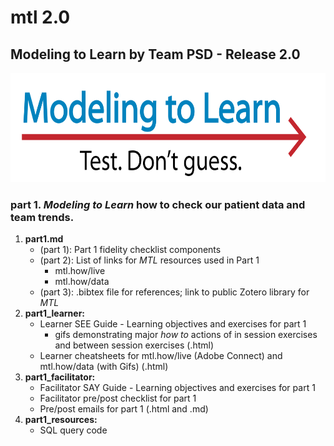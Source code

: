 # mtl 2.0

## Modeling to Learn by Team PSD - Release 2.0

<img src = "https://github.com/lzim/teampsd/blob/master/resources/logos/mtl_testdontguess_sm.png"
     height = "175" width = "650">

### part 1. *Modeling to Learn* how to check our **patient data** and **team trends.**

1. **part1.md**
    - (part 1): Part 1 fidelity checklist components
    - (part 2): List of links for *MTL* resources used in Part 1
      - mtl.how/live
      - mtl.how/data
    - (part 3): .bibtex file for references; link to public Zotero library for *MTL*
2. **part1_learner:**
    - Learner SEE Guide - Learning objectives and exercises for part 1
      - gifs demonstrating major *how to* actions of in session exercises and between session exercises (.html)
    - Learner cheatsheets for mtl.how/live (Adobe Connect) and mtl.how/data (with Gifs) (.html)
3. **part1_facilitator:**
    - Facilitator SAY Guide - Learning objectives and exercises for part 1
    - Facilitator pre/post checklist for part 1
    - Pre/post emails for part 1 (.html and .md)
4.  **part1_resources:**
    - SQL query code
